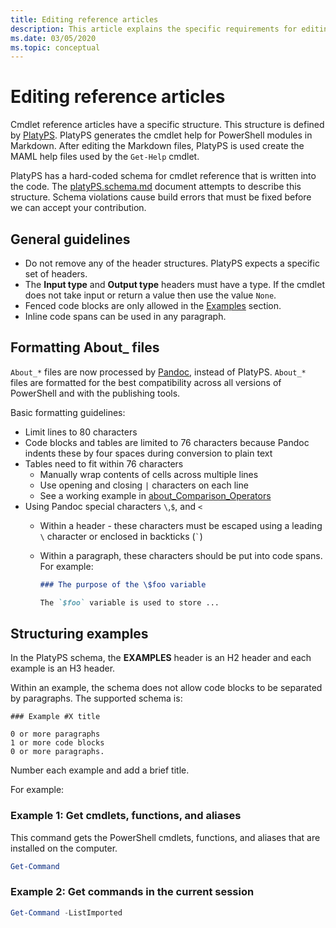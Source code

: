 ```yaml
---
title: Editing reference articles
description: This article explains the specific requirements for editing cmdlet reference and About topics in the PowerShell documentation.
ms.date: 03/05/2020
ms.topic: conceptual
---
```

# Editing reference articles

Cmdlet reference articles have a specific structure. This structure is defined by [PlatyPS][].
PlatyPS generates the cmdlet help for PowerShell modules in Markdown. After editing the Markdown
files, PlatyPS is used create the MAML help files used by the `Get-Help` cmdlet.

PlatyPS has a hard-coded schema for cmdlet reference that is written into the code. The
[platyPS.schema.md][] document attempts to describe this structure. Schema violations cause build
errors that must be fixed before we can accept your contribution.

## General guidelines

- Do not remove any of the header structures. PlatyPS expects a specific set of headers.
- The **Input type** and **Output type** headers must have a type. If the cmdlet does not take input
  or return a value then use the value `None`.
- Fenced code blocks are only allowed in the [Examples](#structuring-examples) section.
- Inline code spans can be used in any paragraph.

## Formatting About_ files

`About_*` files are now processed by [Pandoc][], instead of PlatyPS. `About_*` files are formatted
for the best compatibility across all versions of PowerShell and with the publishing tools.

Basic formatting guidelines:

- Limit lines to 80 characters
- Code blocks and tables are limited to 76 characters because Pandoc indents these by four spaces during
  conversion to plain text
- Tables need to fit within 76 characters
  - Manually wrap contents of cells across multiple lines
  - Use opening and closing `|` characters on each line
  - See a working example in [about_Comparison_Operators][about-example]
- Using Pandoc special characters `\`,`$`, and `<`
  - Within a header - these characters must be escaped using a leading `\` character or enclosed in backticks (`` ` ``)
  - Within a paragraph, these characters should be put into code spans. For example:

    ~~~markdown
    ### The purpose of the \$foo variable

    The `$foo` variable is used to store ...
    ~~~

## Structuring examples

In the PlatyPS schema, the **EXAMPLES** header is an H2 header and each example is an H3 header.

Within an example, the schema does not allow code blocks to be separated by paragraphs. The
supported schema is:

```
### Example #X title

0 or more paragraphs
1 or more code blocks
0 or more paragraphs.
```

Number each example and add a brief title.

For example:

### Example 1: Get cmdlets, functions, and aliases

This command gets the PowerShell cmdlets, functions, and aliases that are installed on the
computer.

```powershell
Get-Command
```

### Example 2: Get commands in the current session

```powershell
Get-Command -ListImported
```

<!-- link references -->
[PlatyPS]: https://github.com/powershell/platyps
[platyPS.schema.md]: https://github.com/PowerShell/platyPS/blob/master/platyPS.schema.md
[issue1806]: https://github.com/MicrosoftDocs/PowerShell-Docs/issues/1806
[about-example]: https://github.com/MicrosoftDocs/PowerShell-Docs/reference/5.1/Microsoft.PowerShell.Core/About/about_Comparison_Operators.md
[Pandoc]: https://pandoc.org
